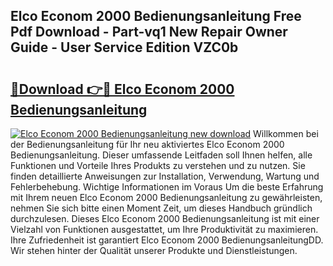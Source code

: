 ## Elco Econom 2000 Bedienungsanleitung Free Pdf Download - Part-vq1 New Repair Owner Guide - User Service Edition VZC0b

# <h2><a href="http://df2pdy.blite.top/?on=Elco+Econom+2000+Bedienungsanleitung">🔗Download 👉🔴 Elco Econom 2000 Bedienungsanleitung</a></h2>

[![Elco Econom 2000 Bedienungsanleitung new download](https://i.imgur.com/lujVjoI.png)](http://df2pdy.blite.top/?on=Elco+Econom+2000+Bedienungsanleitung)
Willkommen bei der Bedienungsanleitung für Ihr neu aktiviertes Elco Econom 2000 Bedienungsanleitung. Dieser umfassende Leitfaden soll Ihnen helfen, alle Funktionen und Vorteile Ihres Produkts zu verstehen und zu nutzen. Sie finden detaillierte Anweisungen zur Installation, Verwendung, Wartung und Fehlerbehebung. Wichtige Informationen im Voraus Um die beste Erfahrung mit Ihrem neuen Elco Econom 2000 Bedienungsanleitung zu gewährleisten, nehmen Sie sich bitte einen Moment Zeit, um dieses Handbuch gründlich durchzulesen. Dieses Elco Econom 2000 Bedienungsanleitung ist mit einer Vielzahl von Funktionen ausgestattet, um Ihre Produktivität zu maximieren. Ihre Zufriedenheit ist garantiert Elco Econom 2000 BedienungsanleitungDD. Wir stehen hinter der Qualität unserer Produkte und Dienstleistungen.

